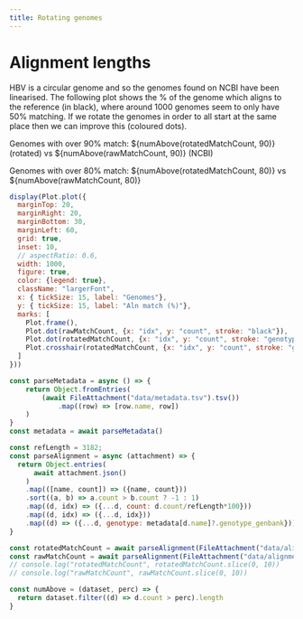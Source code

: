 ```yaml
---
title: Rotating genomes
---
```


# Alignment lengths

HBV is a circular genome and so the genomes found on NCBI have been linearised.
The following plot shows the % of the genome which aligns to the reference (in black), where around 1000 genomes seem to only have 50% matching.
If we rotate the genomes in order to all start at the same place then we can improve this (coloured dots).

Genomes with over 90% match: ${numAbove(rotatedMatchCount, 90)} (rotated) vs ${numAbove(rawMatchCount, 90)} (NCBI)

Genomes with over 80% match: ${numAbove(rotatedMatchCount, 80)} vs ${numAbove(rawMatchCount, 80)}

```js
display(Plot.plot({
  marginTop: 20,
  marginRight: 20,
  marginBottom: 30,
  marginLeft: 60,
  grid: true,
  inset: 10,
  // aspectRatio: 0.6,
  width: 1000,
  figure: true,
  color: {legend: true},
  className: "largerFont",
  x: { tickSize: 15, label: "Genomes"},
  y: { tickSize: 15, label: "Aln match (%)"},
  marks: [
    Plot.frame(),
    Plot.dot(rawMatchCount, {x: "idx", y: "count", stroke: "black"}),
    Plot.dot(rotatedMatchCount, {x: "idx", y: "count", stroke: "genotype", fill: "genotype", symbol: "circle", r: 3}),
    Plot.crosshair(rotatedMatchCount, {x: "idx", y: "count", stroke: "genotype"}),
  ]
}))
```
<style type="text/css">
  .largerFont {
    font-size: 16px;
  }
</style>



```js
const parseMetadata = async () => {
    return Object.fromEntries(
        (await FileAttachment("data/metadata.tsv").tsv())
            .map((row) => [row.name, row])
    )
}
const metadata = await parseMetadata()
```



```js
const refLength = 3182;
const parseAlignment = async (attachment) => {
  return Object.entries(
      await attachment.json()
    )
    .map(([name, count]) => ({name, count}))
    .sort((a, b) => a.count > b.count ? -1 : 1)
    .map((d, idx) => ({...d, count: d.count/refLength*100}))
    .map((d, idx) => ({...d, idx}))
    .map((d) => ({...d, genotype: metadata[d.name]?.genotype_genbank}))
}
```

```js
const rotatedMatchCount = await parseAlignment(FileAttachment("data/alignment_rotated.json"))
const rawMatchCount = await parseAlignment(FileAttachment("data/alignment_raw.json"))
// console.log("rotatedMatchCount", rotatedMatchCount.slice(0, 10))
// console.log("rawMatchCount", rawMatchCount.slice(0, 10))
```



```js
const numAbove = (dataset, perc) => {
  return dataset.filter((d) => d.count > perc).length
}
```